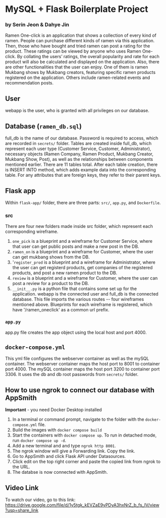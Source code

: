 # MySQL + Flask Boilerplate Project
### by Serin Jeon & Dahye Jin

Ramen One-click is an application that shows a collection of every kind of ramen. People can purchase different kinds of ramen via this application. Then, those who have bought and tried ramen can post a rating for the product. These ratings can be viewed by anyone who uses Ramen One-click. By collating the users’ ratings, the overall popularity and rate for each product will also be calculated and displayed on the application. Also, there are other functionalities that the user can enjoy. One of them is ramen Mukbang shows by Mukbang creators, featuring specific ramen products registered on the application. Others include ramen-related events and recommendation posts.

## User
webapp is the user, who is granted with all privileges on our database.

## Database (`ramen_db.sql`)
full_db is the name of our database. Password is required to access, which are recorded in `secrets/` folder.
Tables are created inside full_db, which represent each user type (Customer Service, Customer, Administrator), necessary objects (Ramen Company, Ramen Product, Mukbang Creator, Mukbang Show, Post), as well as the relationships between components mentioned earlier. There are 11 tables total.
After each table creation, there is INSERT INTO method, which adds example data into the corresponding table. For any attributes that are foreign keys, they refer to their parent keys.

## Flask app
Within `flask-app/` folder, there are three parts: `src/`, `app.py`, and `Dockerfile`.

### src
There are four new folders made inside src folder, which represent each corresponding wireframe.
1. `one_pick` is a blueprint and a wireframe for Customer Service, where that user can get public posts and make a new post in the DB. 
1. `ramen_on` is a blueprint and a wireframe for Customer, where the user can get mukbang shows from the DB.
1. '`register_prod` is a blueprint and a wireframe for Administrator, where the user can get registerd products, get companies of the registered products, and post a new ramen product to the DB.
1. `review` is a blueprint and a wireframe for Customer, where the user can post a review for a product to the DB.
1. `__init__.py` is a python file that contains some set up for the application. webapp is the connected user and full_db is the connected database. This file imports the various routes -- four wireframes mentioned above. Blueprints for each wireframe is registered, which have '/ramen_oneclick' as a common url prefix.

### `app.py`
app.py file creates the app object using the local host and port 4000.

## `docker-compose.yml`
This yml file configures the webserver container as well as the mySQL container. The webserver container maps the host port to 8001 to container port 4000. The mySQL container maps the host port 3200 to container port 3306. It uses the db and db root passwords from `secrets/` folder.


## How to use ngrok to connect our database with AppSmith
**Important** - you need Docker Desktop installed
 
1. In a terminal or command prompt, navigate to the folder with the `docker-compose.yml` file.  
2. Build the images with `docker compose build`
3. Start the containers with `docker compose up`. To run in detached mode, run `docker compose up -d`. 
4. Add a new terminal and and type `ngrok http 8001`.
5. The ngrok window will give a Forwarding link. Copy the link.
5. Go to AppSmith and click Flask API under Datasources.
6. Click edit on the top right corner and paste the copied link from ngrok to the URL.
7. The databse is now connected with AppSmith.

## Video Link
To watch our video, go to this link: https://drive.google.com/file/d/1y5tgk_kEVZaE9yPDyA3hxNrZ_b_fs_IV/view?usp=share_link
